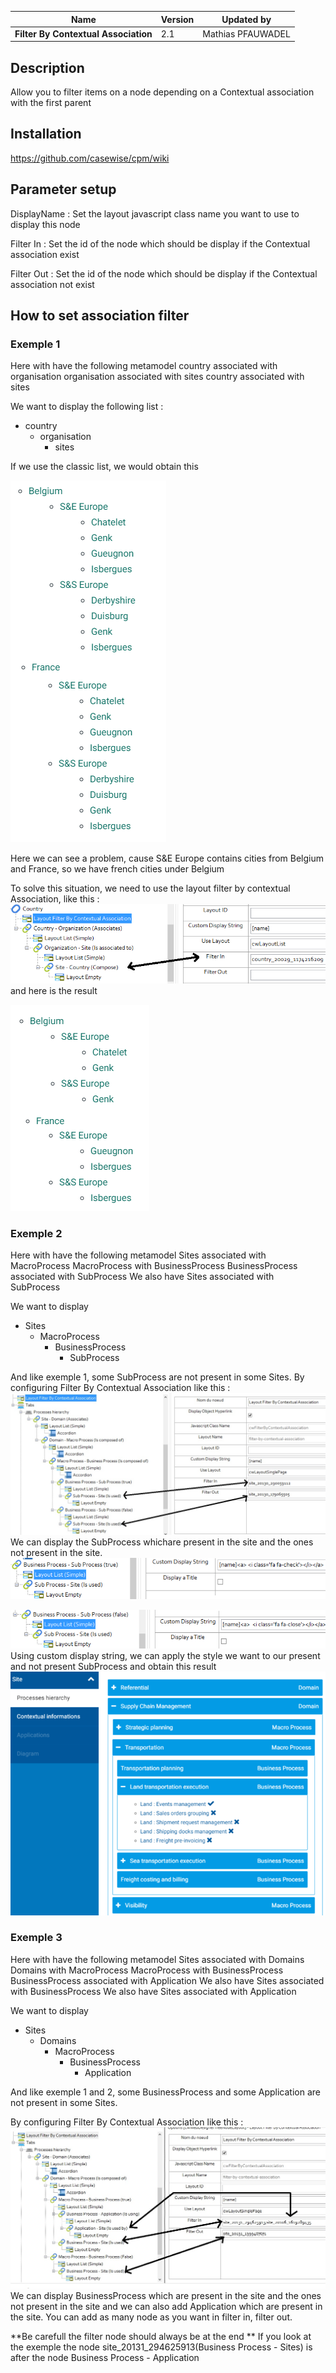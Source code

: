 | **Name** |  Version | **Updated by** |
| --- | --- | --- |
| **Filter By Contextual Association** | 2.1 | Mathias PFAUWADEL |


## Description 
Allow you to filter items on a node depending on a Contextual association with the first parent

## Installation
https://github.com/casewise/cpm/wiki

## Parameter setup 

DisplayName : Set the layout javascript class name you want to use to display this node

Filter In : Set the id of the node which should be display if the Contextual association exist

Filter Out : Set the id of the node which should be display if the Contextual association not exist

## How to set association filter
### Exemple 1
Here with have the following metamodel
country associated with organisation
organisation associated with sites
country associated with sites

We want to display the following list :
- country
  - organisation
    - sites

If we use the classic list, we would obtain this

![](https://raw.githubusercontent.com/nevakee716/FilterByContextualAssociation/master/screen/1.png) 

Here we can see a problem, cause S&E Europe contains cities from Belgium and France, so we have french cities under Belgium 

To solve this situation, we need to use the layout filter by contextual Association, like this : 
![](https://raw.githubusercontent.com/nevakee716/FilterByContextualAssociation/master/screen/3.png)
and here is the result

![](https://raw.githubusercontent.com/nevakee716/FilterByContextualAssociation/master/screen/2.png)

### Exemple 2
Here with have the following metamodel
Sites associated with MacroProcess
MacroProcess with BusinessProcess
BusinessProcess associated with SubProcess
We also have Sites associated with SubProcess

We want to display
- Sites
  - MacroProcess
    - BusinessProcess
      - SubProcess

And like exemple 1, some SubProcess are not present in some Sites. 
By configuring Filter By Contextual Association like this : 
![](https://raw.githubusercontent.com/nevakee716/FilterByContextualAssociation/master/screen/4.jpg)
We can display the SubProcess whichare present in the site and the ones not present in the site.
![](https://raw.githubusercontent.com/nevakee716/FilterByContextualAssociation/master/screen/6.png)

![](https://raw.githubusercontent.com/nevakee716/FilterByContextualAssociation/master/screen/7.png)
Using custom display string, we can apply the style we want to our present and not present SubProcess and obtain this result
![](https://raw.githubusercontent.com/nevakee716/FilterByContextualAssociation/master/screen/5.png)

### Exemple 3
Here with have the following metamodel
Sites associated with Domains
Domains with MacroProcess
MacroProcess with BusinessProcess
BusinessProcess associated with Application
We also have Sites associated with BusinessProcess 
We also have Sites associated with Application

We want to display
- Sites
  - Domains 
    - MacroProcess
      - BusinessProcess
        - Application

And like exemple 1 and 2, some BusinessProcess and some Application are not present in some Sites. 

By configuring Filter By Contextual Association like this : 
![](https://raw.githubusercontent.com/nevakee716/FilterByContextualAssociation/master/screen/8.png)
We can display BusinessProcess which are present in the site and the ones not present in the site and we can also add
Application which are present in the site.
You can add as many node as you want in filter in, filter out.

**Be carefull the filter node should always be at the end **
If you look at the exemple the node site_20131_294625913(Business Process - Sites) is after the node Business Process - Application
